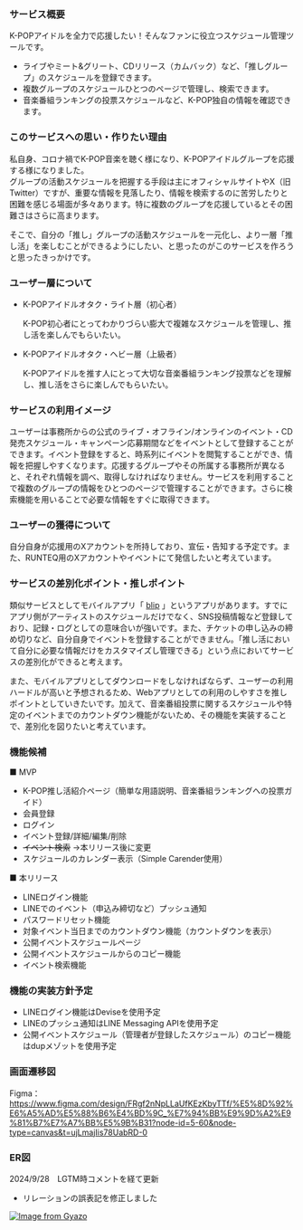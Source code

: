 ### サービス概要

K-POPアイドルを全力で応援したい！そんなファンに役立つスケジュール管理ツールです。

- ライブやミート&グリート、CDリリース（カムバック）など、「推しグループ」のスケジュールを登録できます。
- 複数グループのスケジュールひとつのページで管理し、検索できます。
- 音楽番組ランキングの投票スケジュールなど、K-POP独自の情報を確認できます。

### このサービスへの思い・作りたい理由

私自身、コロナ禍でK-POP音楽を聴く様になり、K-POPアイドルグループを応援する様になりました。  
グループの活動スケジュールを把握する手段は主にオフィシャルサイトやX（旧Twitter）ですが、重要な情報を見落したり、情報を検索するのに苦労したりと困難を感じる場面が多々あります。特に複数のグループを応援しているとその困難さはさらに高まります。

そこで、自分の「推し」グループの活動スケジュールを一元化し、より一層「推し活」を楽しむことができるようにしたい、と思ったのがこのサービスを作ろうと思ったきっかけです。


### ユーザー層について

- K-POPアイドルオタク・ライト層（初心者）

  K-POP初心者にとってわかりづらい膨大で複雑なスケジュールを管理し、推し活を楽しんでもらいたい。

- K-POPアイドルオタク・ヘビー層（上級者）

  K-POPアイドルを推す人にとって大切な音楽番組ランキング投票などを理解し、推し活をさらに楽しんでもらいたい。


### サービスの利用イメージ

ユーザーは事務所からの公式のライブ・オフライン/オンラインのイベント・CD発売スケジュール・キャンペーン応募期間などをイベントとして登録することができます。イベント登録をすると、時系列にイベントを閲覧することができ、情報を把握しやすくなります。応援するグループやその所属する事務所が異なると、それぞれ情報を調べ、取得しなければなりません。サービスを利用することで複数のグループの情報をひとつのページで管理することができます。さらに検索機能を用いることで必要な情報をすぐに取得できます。


### ユーザーの獲得について

自分自身が応援用のXアカウントを所持しており、宣伝・告知する予定です。また、RUNTEQ用のXアカウントやイベントにて発信したいと考えています。


### サービスの差別化ポイント・推しポイント

類似サービスとしてモバイルアプリ「 [blip](https://blip.kr/jp) 」というアプリがあります。すでにアプリ側がアーティストのスケジュールだけでなく、SNS投稿情報など登録しており、記録・ログとしての意味合いが強いです。また、チケットの申し込みの締め切りなど、自分自身でイベントを登録することができません。「推し活において自分に必要な情報だけをカスタマイズし管理できる」という点においてサービスの差別化ができると考えます。

また、モバイルアプリとしてダウンロードをしなければならず、ユーザーの利用ハードルが高いと予想されるため、Webアプリとしての利用のしやすさを推しポイントとしていきたいです。加えて、音楽番組投票に関するスケジュールや特定のイベントまでのカウントダウン機能がないため、その機能を実装することで、差別化を図りたいと考えています。

### 機能候補


■ MVP

  - K-POP推し活紹介ページ（簡単な用語説明、音楽番組ランキングへの投票ガイド）
  - 会員登録
  - ログイン
  - イベント登録/詳細/編集/削除
  - ~~イベント検索~~  →本リリース後に変更
  - スケジュールのカレンダー表示（Simple Carender使用）

■ 本リリース

  - LINEログイン機能
  - LINEでのイベント（申込み締切など）プッシュ通知
  - パスワードリセット機能
  - 対象イベント当日までのカウントダウン機能（カウントダウンを表示）
  - 公開イベントスケジュールページ
  - 公開イベントスケジュールからのコピー機能
  - イベント検索機能

### 機能の実装方針予定

- LINEログイン機能はDeviseを使用予定
- LINEのプッシュ通知はLINE Messaging APIを使用予定
- 公開イベントスケジュール（管理者が登録したスケジュール）のコピー機能はdupメゾットを使用予定

### 画面遷移図
Figma：https://www.figma.com/design/FRgf2nNpLLaUfKEzKbyTTf/%E5%8D%92%E6%A5%AD%E5%88%B6%E4%BD%9C_%E7%94%BB%E9%9D%A2%E9%81%B7%E7%A7%BB%E5%9B%B31?node-id=5-60&node-type=canvas&t=ujLmajIis78UabRD-0

### ER図

2024/9/28　LGTM時コメントを経て更新
- リレーションの誤表記を修正しました

[![Image from Gyazo](https://i.gyazo.com/2f3f96e6841404cd9906a0422839c824.png)](https://gyazo.com/2f3f96e6841404cd9906a0422839c824)
